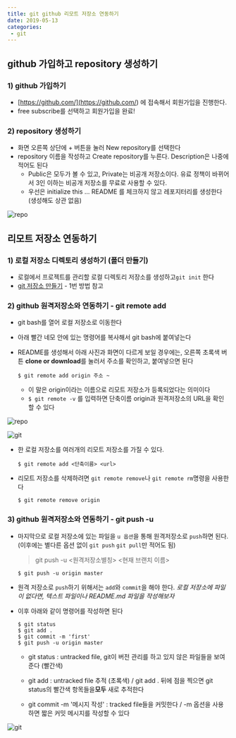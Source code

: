 ```yaml
---
title: git github 리모트 저장소 연동하기
date: 2019-05-13
categories:
 - git
---
```




## github 가입하고 repository 생성하기



### 1) github 가입하기

- [https://github.com/](<https://github.com/>) 에 접속해서 회원가입을 진행한다.
- free subscribe를 선택하고 회원가입을 완료!



### 2) repository 생성하기

- 화면 오른쪽 상단에 + 버튼을 눌러 New repository를 선택한다
- repository 이름을 작성하고 Create repository를 누른다. Description은 나중에 적어도 된다
  - Public은 모두가 볼 수 있고, Private는 비공개 저장소이다. 유료 정책이 바뀌어서 3인 이하는 비공개 저장소를 무료로 사용할 수 있다.
  - 우선은 initialize this ... README 를 체크하지 않고 레포지터리를 생성한다 (생성해도 상관 없음)

![repo]({{site.url}}{{site.baseurl}}/assets/images/repo.png)







## 리모트 저장소 연동하기



### 1) 로컬 저장소 디렉토리 생성하기 (폴더 만들기)

- 로컬에서 프로젝트를 관리할 로컬 디렉토리 저장소를 생성하고`git init` 한다
- [git 저장소 만들기](#)  - 1번 방법 참고



### 2) github 원격저장소와 연동하기 - git remote add

- git bash를 열어 로컬 저장소로 이동한다

- 아래 빨간 네모 안에 있는 명령어를 복사해서 git bash에 붙여넣는다 

- README를 생성해서 아래 사진과 화면이 다르게 보일 경우에는, 오른쪽 초록색 버튼 **clone or download**를 눌러서 주소를 확인하고, 붙여넣으면 된다

  ```git
  $ git remote add origin 주소 ~
  ```

  - 이 말은 origin이라는 이름으로 리모트 저장소가 등록되었다는 의미이다
  - `$ git remote -v` 를 입력하면 단축이름 origin과 원격저장소의 URL을 확인할 수 있다

![repo]({{site.url}}{{site.baseurl}}/assets/images/repo-2.png)



![git]({{site.url}}{{site.baseurl}}/assets/images/git-4.png)



- 한 로컬 저장소를 여러개의 리모트 저장소를 가질 수 있다.

  ```git
  $ git remote add <단축이름> <url>
  ```

- 리모트 저장소를 삭제하려면 `git remote remove`나 `git remote rm`명령을 사용한다

  ```git
  $ git remote remove origin
  ```

  

### 3) github 원격저장소와 연동하기 - git push -u 


- 마지막으로 로컬 저장소에 있는 파일을 `u 옵션`을 통해 원격저장소로 `push`하면 된다. (이후에는 별다른 옵션 없이 `git push` `git pull`만 적어도 됨)

  > git push -u <원격저장소별칭> <현재 브랜치 이름>

  ```git
  $ git push -u origin master
  ```

- 원격 저장소로 `push`하기 위해서는 `add`와 `commit`을 해야 한다. _로컬 저장소에 파일이 없다면, 텍스트 파일이나 README.md 파일을 작성해보자_

- 이후 아래와 같이 명령어를 작성하면 된다

  ```git
  $ git status
  $ git add .
  $ git commit -m 'first'
  $ git push -u origin master
  ```

  - git status : untracked file, git이 버전 관리를 하고 있지 않은 파일들을 보여준다 (빨간색)

  - git add : untracked file 추적 (초록색) / git add . 뒤에 점을 찍으면 git status의 빨간색 항목들을**모두** 새로 추적한다

  - git commit -m '메시지 작성' : tracked file들을 커밋한다 / -m 옵션을 사용하면 짧은 커밋 메시지를 작성할 수 있다

    

![git]({{site.url}}{{site.baseurl}}/assets/images/git-5.png)